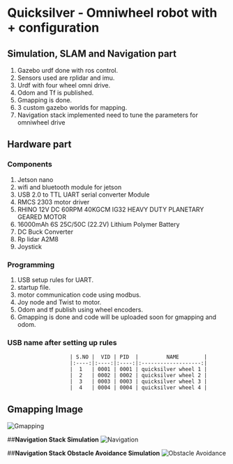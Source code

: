 # **Quicksilver - Omniwheel robot with + configuration** 

## **Simulation, SLAM and Navigation part**
1. Gazebo urdf done with ros control.
2. Sensors used are rplidar and imu.
3. Urdf with four wheel omni drive.
4. Odom and Tf is published.
5. Gmapping is done.
6. 3 custom gazebo worlds for mapping.
7. Navigation stack implemented need to tune the parameters for omniwheel drive

## **Hardware part**

### **Components**
1. Jetson nano
2. wifi and bluetooth module for jetson
3. USB 2.0 to TTL UART serial converter Module
4. RMCS 2303 motor driver
5. RHINO 12V DC 60RPM 40KGCM IG32 HEAVY DUTY PLANETARY GEARED MOTOR
6. 16000mAh 6S 25C/50C (22.2V) Lithium Polymer Battery
7. DC Buck Converter
8. Rp lidar A2M8
9. Joystick

### **Programming**
1. USB setup rules for UART.
2. startup file.
3. motor communication code using modbus.
4. Joy node and Twist to motor.
5. Odom and tf publish using wheel encoders.
6. Gmapping is done and code will be uploaded soon for gmapping and odom.

### **USB name after setting up rules**

                        | S.NO |  VID | PID  |         NAME        |
                        |:----:|:----:|:----:|:-------------------:|
                        |  1   | 0001 | 0001 | quicksilver wheel 1 |
                        |  2   | 0002 | 0002 | quicksilver wheel 2 |
                        |  3   | 0003 | 0003 | quicksilver wheel 3 |
                        |  4   | 0004 | 0004 | quicksilver wheel 4 |

## **Gmapping Image**
![Gmapping](https://github.com/Yasvanth-S/quicksilver/blob/master/assets/Gmapping.png?raw=true)

##**Navigation Stack Simulation**
![Navigation](https://github.com/Yasvanth-S/quicksilver/blob/master/assets/navigation.gif?raw=true)

##**Navigation Stack Obstacle Avoidance Simulation**
![Obstacle Avoidance](https://github.com/Yasvanth-S/quicksilver/blob/master/assets/obstacle_avoidance.gif?raw=true)
